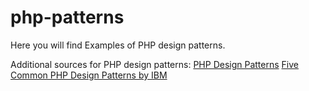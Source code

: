 php-patterns
============

Here you will find Examples of PHP design patterns.

Additional sources for PHP design patterns:
[PHP Design Patterns](http://www.phpdesignpatterns.com)
[Five Common PHP Design Patterns by IBM](http://www.ibm.com/developerworks/library/os-php-designptrns)
